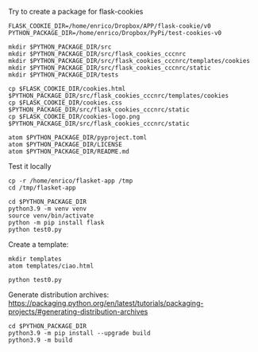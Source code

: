 Try to create a package for flask-cookies
```
FLASK_COOKIE_DIR=/home/enrico/Dropbox/APP/flask-cookie/v0
PYTHON_PACKAGE_DIR=/home/enrico/Dropbox/PyPi/test-cookies-v0

mkdir $PYTHON_PACKAGE_DIR/src
mkdir $PYTHON_PACKAGE_DIR/src/flask_cookies_cccnrc
mkdir $PYTHON_PACKAGE_DIR/src/flask_cookies_cccnrc/templates/cookies
mkdir $PYTHON_PACKAGE_DIR/src/flask_cookies_cccnrc/static
mkdir $PYTHON_PACKAGE_DIR/tests

cp $FLASK_COOKIE_DIR/cookies.html $PYTHON_PACKAGE_DIR/src/flask_cookies_cccnrc/templates/cookies
cp $FLASK_COOKIE_DIR/cookies.css $PYTHON_PACKAGE_DIR/src/flask_cookies_cccnrc/static
cp $FLASK_COOKIE_DIR/cookies-logo.png $PYTHON_PACKAGE_DIR/src/flask_cookies_cccnrc/static

atom $PYTHON_PACKAGE_DIR/pyproject.toml
atom $PYTHON_PACKAGE_DIR/LICENSE
atom $PYTHON_PACKAGE_DIR/README.md
```

Test it locally
```
cp -r /home/enrico/flasket-app /tmp
cd /tmp/flasket-app

cd $PYTHON_PACKAGE_DIR
python3.9 -m venv venv
source venv/bin/activate
python -m pip install flask
python test0.py
```

Create a template:
```
mkdir templates
atom templates/ciao.html

python test0.py
```

Generate distribution archives: https://packaging.python.org/en/latest/tutorials/packaging-projects/#generating-distribution-archives
```
cd $PYTHON_PACKAGE_DIR
python3.9 -m pip install --upgrade build
python3.9 -m build
```
